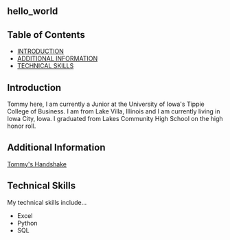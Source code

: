 ## hello_world

## Table of Contents
- [INTRODUCTION](#Introduction)
- [ADDITIONAL INFORMATION](#Additional-Information)
- [TECHNICAL SKILLS](#Technical-Skills)

## Introduction

Tommy here, I am currently a Junior at the University of Iowa's Tippie College of Business.
I am from Lake Villa, Illinois and I am currently living in Iowa City, Iowa. I graduated from Lakes Community High School on the high honor roll.

## Additional Information

[Tommy's Handshake](https://uiowa.joinhandshake.com/users/12375477)

## Technical Skills

My technical skills include...
- Excel
- Python
- SQL
